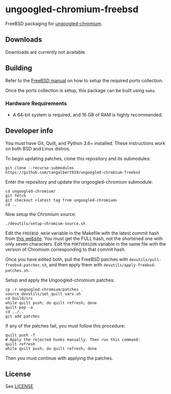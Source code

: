 # ungoogled-chromium-freebsd

FreeBSD packaging for [ungoogled-chromium](//github.com/Eloston/ungoogled-chromium).

## Downloads

Downloads are currently not available.

## Building

Refer to the [FreeBSD manual](https://docs.freebsd.org/en/books/handbook/ports/#ports-using) on how to setup the required ports collection.

Once the ports collection is setup, this package can be built using `make`.

### Hardware Requirements

* A 64-bit system is required, and 16 GB of RAM is highly recommended.

## Developer info

You must have Git, Quilt, and Python 3.6+ installed. These instructions work on both BSD and Linux distros.

To begin updating patches, clone this repository and its submodules:
```
git clone --recurse-submodules https://github.com/tangalbert919/ungoogled-chromium-freebsd
```

Enter the repository and update the ungoogled-chromium submodule:
```
cd ungoogled-chromium/
git fetch
git checkout <latest tag from ungoogled-chromium>
cd ..
```

Now setup the Chromium source:
```
./devutils/setup-chromium-source.sh
```

Edit the `FREEBSD_HASH` variable in the Makefile with the latest commit hash from [this website](https://github.com/freebsd/freebsd-ports/commits/main/www/chromium). You must get the FULL hash, not the shortened one with only seven characters. Edit the `PORTVERSION` variable in the same file with the version of Chromium corresponding to that commit hash.

Once you have edited both, pull the FreeBSD patches with `devutils/pull-freebsd-patches.sh`, and then apply them with `devutils/apply-freebsd-patches.sh`.

Setup and apply the Ungoogled-chromium patches:
```
cp -r ungoogled-chromium/patches .
source devutils/set_quilt_vars.sh
cd build/src
while quilt push; do quilt refresh; done
quilt pop -a
cd ../..
git add patches
```
If any of the patches fail, you must follow this procedure:
```
quilt push -f
# Apply the rejected hunks manually. Then run this command:
quilt refresh
while quilt push; do quilt refresh; done
```
Then you must continue with applying the patches.

## License

See [LICENSE](LICENSE)
